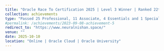 ```yaml
---
title: "Oracle Race To Certification 2025 | Level 3 Winner | Ranked 22th among the top 500 out of 800K learners and 2.8 million of Oracle Community Members"
collection: achievements
type: "Passed 25 Professional, 11 Associate, 4 Essentials and 1 Specialty Level Certifications from Oracle Cloud "
#permalink: /achievements/2023-09-08-achievement-5
redirect_to: "https://www.neuralnishan.space/"
venue: ""
date: 2025-10-10
location: "Online | Oracle Cloud | Oracle University"
---
```

